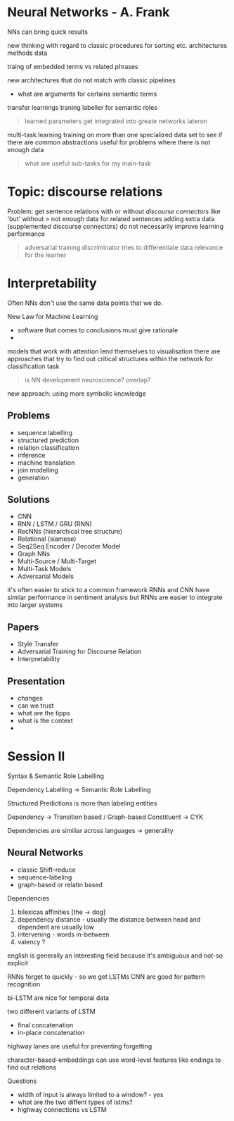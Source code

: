 # Neural Networks - A. Frank

NNs can bring quick results

new thinking with regard to classic procedures for sorting etc.
architectures
methods
data

traing of embedded terms vs related phrases

new architectures that do not match with classic pipelines


- what are arguments for certains semantic terms

transfer learnings
traning labeller for semantic roles
> learned parameters get integrated into greate networks lateron



multi-task learning
training on more than one specialized data set to see if there are common abstractions
useful for problems where there is not enough data


> what are useful sub-tasks for my main-task

# Topic: discourse relations
Problem: get sentence relations
with or without _discourse connectors_ like 'but'
without > not enough data for related sentences
adding extra data (supplemented discourse connectors) do not necessarily improve learning performance

> adversarial training
discriminator tries to differentiate data relevance for the learner

# Interpretability
Often NNs don't use the same data points that we do.

New Law for Machine Learning
- software that comes to conclusions must give rationale
- 
models that work with attention lend themselves to visualisation
there are approaches that try to find out critical structures within the network for classification task
> is NN development neuroscience? overlap?
 
new approach: using more symbolic knowledge

## Problems
- sequence labelling
- structured prediction
- relation classification
- inference
- machine translation
- join modelling
- generation

## Solutions
- CNN
- RNN / LSTM / GRU (RNN)
- RecNNs (hierarchical tree structure)
- Relational (siamese)
- Seq2Seq Encoder / Decoder Model
- Graph NNs
- Multi-Source / Multi-Target
- Multi-Task Models
- Adversarial Models

it's often easier to stick to a common framework
RNNs and CNN have similar performance in sentiment analysis but RNNs are easier to integrate into larger systems

## Papers
- Style Transfer
- Adversarial Training for Discourse Relation
- Interpretability

## Presentation
- changes
- can we trust
- what are the tipps
- what is the context
- 
# Session II
Syntax & Semantic Role Labelling

Dependency Labelling -> Semantic Role Labelling

Structured Predictions is more than labeling entities

Dependency -> Transition based / Graph-based
Constituent -> CYK

Dependencies are similiar across languages -> generality

## Neural Networks
- classic Shift-reduce
- sequence-labeling
- graph-based or relatin based

Dependencies
1. bilexicas affinities [the -> dog]
2. dependency distance - usually the distance between head and dependent are usually low
3. intervening - words in-between
4. valency  ? 

english is generally an interesting field because it's ambiguous and not-so explicit

RNNs forget to quickly - so we get LSTMs
CNN are good for pattern recognition

bi-LSTM are nice for temporal data


two different variants of LSTM
- final concatenation
- in-place concatenation

highway lanes are useful for preventing forgetting

character-based-embeddings can use word-level features like endings to find out relations

Questions
- width of input is always limited to a window? - yes
- what are the two diffent types of lstms?
- highway connections vs LSTM
